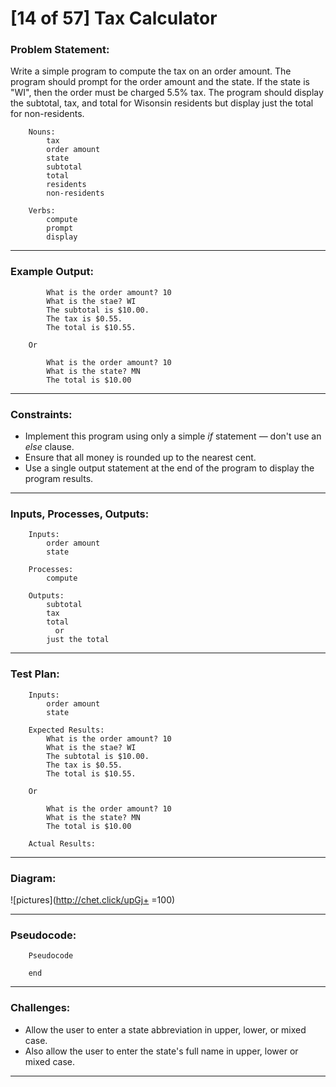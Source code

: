 # [14 of 57] Tax Calculator

### Problem Statement:

Write a simple program to compute the tax on an order amount. The program should prompt for the order amount and the state. If the state is "WI", then the order must be charged 5.5% tax. The program should display the subtotal, tax, and total for Wisonsin residents but display just the total for non-residents.

        Nouns:
            tax
            order amount
            state
            subtotal
            total
            residents
            non-residents
        
        Verbs:
            compute
            prompt
            display
        
---
### Example Output:

            What is the order amount? 10
            What is the stae? WI
            The subtotal is $10.00.
            The tax is $0.55.
            The total is $10.55.
    
        Or
    
            What is the order amount? 10
            What is the state? MN
            The total is $10.00
    
---
### Constraints:

* Implement this program using only a simple *if* statement — don't use an *else* clause.
* Ensure that all money is rounded up to the nearest cent.
* Use a single output statement at the end of the program to display the program results.

---
### Inputs, Processes, Outputs:

        Inputs:
            order amount
            state
            
        Processes:
            compute
            
        Outputs:
            subtotal
            tax
            total
              or
            just the total
---
### Test Plan:

        Inputs:
            order amount
            state
        
        Expected Results:
            What is the order amount? 10
            What is the stae? WI
            The subtotal is $10.00.
            The tax is $0.55.
            The total is $10.55.
    
        Or
    
            What is the order amount? 10
            What is the state? MN
            The total is $10.00
        
        Actual Results:
        
---
### Diagram:

![pictures](http://chet.click/upGj+ =100)

---
###  Pseudocode:

        Pseudocode

        end

---
### Challenges:

* Allow the user to enter a state abbreviation in upper, lower, or mixed case.
* Also allow the user to enter the state's full name in upper, lower or mixed case.

---
